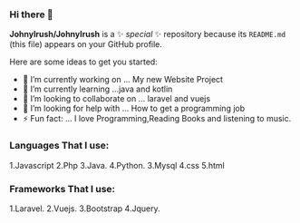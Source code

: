 ### Hi there 👋


**JohnyIrush/JohnyIrush** is a ✨ _special_ ✨ repository because its `README.md` (this file) appears on your GitHub profile.

Here are some ideas to get you started:

- 🔭 I’m currently working on ... My new Website Project
- 🌱 I’m currently learning ...java and kotlin
- 👯 I’m looking to collaborate on ... laravel and vuejs
- 🤔 I’m looking for help with ... How to get a programming job
- ⚡ Fun fact: ... I love Programming,Reading Books and listening to music.

### Languages That I use:
1.Javascript
2.Php
3.Java.
4.Python.
3.Mysql
4.css
5.html

### Frameworks That I use:
1.Laravel.
2.Vuejs.
3.Bootstrap
4.Jquery.
